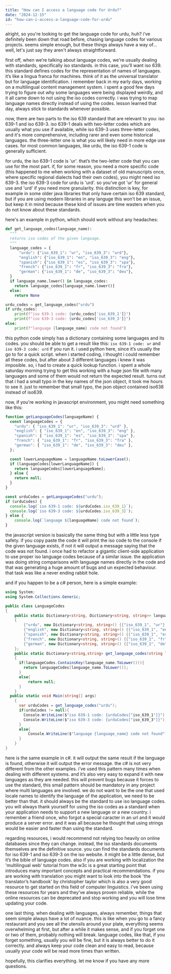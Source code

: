 ```yaml
---
title: "How can I access a language code for Urdu?"
date: "2024-12-15"
id: "how-can-i-access-a-language-code-for-urdu"
---
```


alright, so you're looking to get the language code for urdu, huh? i’ve definitely been down that road before, chasing language codes for various projects. seems simple enough, but these things always have a way of… well, let's just say they aren't always straightforward.

first off, when we’re talking about language codes, we're usually dealing with standards, specifically iso standards. in this case, you’ll want iso 639. this standard defines codes for the representation of names of languages. it’s like a lingua franca for machines. think of it as the universal translator but for language identification. i remember back in my early days, working on a multilingual content management system. i spent a good few days trying to figure out why some languages were being displayed weirdly, and it all came down to not using the iso codes correctly. i was trying to map language names directly instead of using the codes. lesson learned that day, always stick to standards whenever possible.

now, there are two parts to the iso 639 standard that are relevant to you: iso 639-1 and iso 639-3. iso 639-1 deals with two-letter codes which are usually what you use if available, while iso 639-3 uses three-letter codes, and it's more comprehensive, including rarer and even some historical languages. the three-letter one is what you will likely need in more edge use cases. for most common languages, like urdu, the iso 639-1 code is generally sufficient.

for urdu, the iso 639-1 code is 'ur'. that’s the two-letter code that you can use for the most part. if, for some reason, you need a more specific code (this happened to me when working with a dataset of old manuscripts once, where specific regional dialects had their own codes), you might need iso 639-3. the iso 639-3 code for urdu is 'urd'. so you've got 'ur' for general use and 'urd' if you need more granularity. this distinction is key, for example in some older java libraries that only have certain iso 639 standard, but if you are using modern libraries in any languge this won't be an issue, but keep it in mind because these kind of issues are time wasters when you do not know about these standards.

here's an example in python, which should work without any headaches:

```python
def get_language_codes(language_name):
  """
  returns iso codes of the given language.
  """
  language_codes = {
      "urdu": {"iso_639_1": "ur", "iso_639_3": "urd"},
      "english": {"iso_639_1": "en", "iso_639_3": "eng"},
      "spanish": {"iso_639_1": "es", "iso_639_3": "spa"},
      "french": {"iso_639_1": "fr", "iso_639_3": "fra"},
      "german": {"iso_639_1": "de", "iso_639_3": "deu"},
  }
  if language_name.lower() in language_codes:
    return language_codes[language_name.lower()]
  else:
    return None

urdu_codes = get_language_codes("urdu")
if urdu_codes:
    print(f"iso 639-1 code: {urdu_codes['iso_639_1']}")
    print(f"iso 639-3 code: {urdu_codes['iso_639_3']}")
else:
    print(f"language {language_name} code not found")
```

this python code simply has a dictionary containing some languages and its codes. you should be able to get a result like this: `iso 639-1 code: ur` and `iso 639-3 code: urd` if you run it. i used python here, since it’s usually the go to for a quick script. when i started coding, i thought i could remember all these codes, but after about 3 different languages i knew it was imposible. so, i had to create a quick lookup function. i spent a whole saturday morning trying to get this working with a huge json file with many languages and some of them would not return the expected result. turns out that i had a small typo in the key names of the json object, it took me hours to see it. just to remember that small typo, the json object contained iso638 instead of iso639.

now, if you're working in javascript environment, you might need something like this:

```javascript
function getLanguageCodes(languageName) {
  const languageCodes = {
    "urdu": { "iso_639_1": "ur", "iso_639_3": "urd" },
    "english": { "iso_639_1": "en", "iso_639_3": "eng" },
    "spanish": { "iso_639_1": "es", "iso_639_3": "spa" },
    "french": { "iso_639_1": "fr", "iso_639_3": "fra" },
    "german": { "iso_639_1": "de", "iso_639_3": "deu" },
  };

  const lowerLanguageName = languageName.toLowerCase();
  if (languageCodes[lowerLanguageName]) {
    return languageCodes[lowerLanguageName];
  } else {
    return null;
  }
}

const urduCodes = getLanguageCodes("urdu");
if (urduCodes) {
  console.log(`iso 639-1 code: ${urduCodes.iso_639_1}`);
  console.log(`iso 639-3 code: ${urduCodes.iso_639_3}`);
} else {
    console.log(`language ${languageName} code not found`);
}

```

the javascript version is basically the same thing but with a little less type safety. if you copy paste the code it will print the iso code to the console if the given language exists, if not it will output a message saying that the code was not found. i once had to refactor a gigantic client-side application to use proper iso language codes because of a similar issue. the application was doing string comparisons with language names directly in the code and that was generating a huge amount of bugs and un expected behaviour. that task was like a never ending rabbit hole.

and if you happen to be a c# person, here is a simple example:

```csharp
using System;
using System.Collections.Generic;

public class LanguageCodes
{
    public static Dictionary<string, Dictionary<string, string>> languageCodes = new Dictionary<string, Dictionary<string, string>>()
    {
        {"urdu", new Dictionary<string, string>() {{"iso_639_1", "ur"}, {"iso_639_3", "urd"}}},
        {"english", new Dictionary<string, string>() {{"iso_639_1", "en"}, {"iso_639_3", "eng"}}},
        {"spanish", new Dictionary<string, string>() {{"iso_639_1", "es"}, {"iso_639_3", "spa"}}},
        {"french", new Dictionary<string, string>() {{"iso_639_1", "fr"}, {"iso_639_3", "fra"}}},
        {"german", new Dictionary<string, string>() {{"iso_639_1", "de"}, {"iso_639_3", "deu"}}},
    };
    public static Dictionary<string,string> get_language_codes(string language_name)
    {
      if(languageCodes.ContainsKey(language_name.ToLower())){
        return languageCodes[language_name.ToLower()];
      }
      else{
          return null;
      }
    }
  public static void Main(string[] args)
    {
      var urduCodes = get_language_codes("urdu");
      if(urduCodes != null){
        Console.WriteLine($"iso 639-1 code: {urduCodes["iso_639_1"]}");
        Console.WriteLine($"iso 639-3 code: {urduCodes["iso_639_3"]}");
      }
      else{
          Console.WriteLine($"language {language_name} code not found");
      }
    }
}

```

here is the same example in c#. it will output the same result if the language is found, otherwise it will output the error message. the c# is not very different from the other examples. i’ve used this pattern many times when dealing with different systems. and it’s also very easy to expand it with new languages as they are needed. this will prevent bugs because it forces to use the standard, this small pattern should be mandatory in any project where multi languages are involved. we do not want to be the one that used locale names to identify the language of the application, we need to be better than that. it should always be the standard to use iso language codes. you will always thank yourself for using the iso codes as a standard when your application needs to support a new language or a new country. i remember a friend once, who forgot a special caracter in an url and it would produce a server error. and it was all because he thought that using strings would be easier and faster than using the standard.

regarding resources, i would recommend not relying too heavily on online databases since they can change. instead, the iso standards documents themselves are the definitive source. you can find the standards documents for iso 639-1 and iso 639-3 on the iso website. it might be a little dense, but it’s the bible of language codes. also if you are working with localization the 'multilingual web' tutorial from the w3c is a great starting point that introduces many important concepts and practical recommendations. if you are working with translation you might want to look into the book 'the translator’s handbook' by christopher taylor which is also a very good resource to get started on this field of computer linguistics. i've been using these resources for years and they've always proven reliable, while the online resources can be deprecated and stop working and you will lose time updating your code.

one last thing. when dealing with languages, always remember, things that seem simple always have a lot of nuance. this is like when you go to a fancy restaurant and you see all the utensils around your plate, everything seems overwhelming at first, but after a while it makes sense, and if you forget one or two of them, probably nothing will break. language codes, like that, if you forget something, usually you will be fine, but it is always better to do it correctly. and always keep your code clean and easy to read, because usually your code will be read more times than written.

hopefully, this clarifies everything. let me know if you have any more questions.

